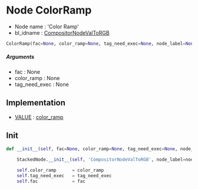 # Node ColorRamp

- Node name : 'Color Ramp'
- bl_idname : [CompositorNodeValToRGB](https://docs.blender.org/api/current/bpy.types.CompositorNodeValToRGB.html)


``` python
ColorRamp(fac=None, color_ramp=None, tag_need_exec=None, node_label=None, node_color=None)
```
##### Arguments

- fac : None
- color_ramp : None
- tag_need_exec : None

## Implementation

- [VALUE](/docs/Compositor/socket_VALUE.md) : [color_ramp](/docs/Compositor/socket_VALUE.md#color_ramp)

## Init

``` python
def __init__(self, fac=None, color_ramp=None, tag_need_exec=None, node_label=None, node_color=None):

    StackedNode.__init__(self, 'CompositorNodeValToRGB', node_label=node_label, node_color=node_color)

    self.color_ramp      = color_ramp
    self.tag_need_exec   = tag_need_exec
    self.fac             = fac
```
